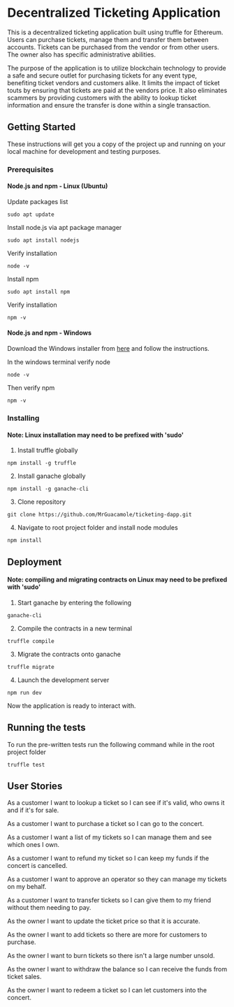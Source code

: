 # Decentralized Ticketing Application
This is a decentralized ticketing application built using truffle for Ethereum. Users can purchase tickets, manage them and transfer them between accounts. Tickets can be purchased from the vendor or from other users. The owner also has specific administrative abilities.

The purpose of the application is to utilize blockchain technology to provide a safe and secure outlet for purchasing tickets for any event type, benefiting ticket vendors and customers alike. It limits the impact of ticket touts by ensuring that tickets are paid at the vendors price. It also eliminates scammers by providing customers with the ability to lookup ticket information and ensure the transfer is done within a single transaction.

## Getting Started

These instructions will get you a copy of the project up and running on your local machine for development and testing purposes. 

### Prerequisites

#### Node.js and npm - Linux (Ubuntu)

Update packages list
```
sudo apt update
```
Install node.js via apt package manager
```
sudo apt install nodejs
```
Verify installation
```
node -v
```
Install npm
```
sudo apt install npm
```
Verify installation
```
npm -v
```
#### Node.js and npm - Windows
Download the Windows installer from [here](https://nodejs.org/en/download/) and follow the instructions.

In the windows terminal verify node
```
node -v
```
Then verify npm
```
npm -v
```
### Installing
#### Note: Linux installation may need to be prefixed with 'sudo'

1. Install truffle globally
```
npm install -g truffle
```
2. Install ganache globally
```
npm install -g ganache-cli
```
3. Clone repository
```
git clone https://github.com/MrGuacamole/ticketing-dapp.git
```
4. Navigate to root project folder and install node modules
```
npm install
```

## Deployment
#### Note: compiling and migrating contracts on Linux may need to be prefixed with 'sudo' 

1. Start ganache by entering the following 
```
ganache-cli
```
2. Compile the contracts in a new terminal
```
truffle compile
```
3. Migrate the contracts onto ganache
```
truffle migrate
```
4. Launch the development server
```
npm run dev
```
Now the application is ready to interact with.

## Running the tests

To run the pre-written tests run the following command while in the root project folder
```
truffle test
```
## User Stories
As a customer I want to lookup a ticket so I can see if it's valid, who owns it and if it's for sale.

As a customer I want to purchase a ticket so I can go to the concert.

As a customer I want a list of my tickets so I can manage them and see which ones I own.

As a customer I want to refund my ticket so I can keep my funds if the concert is cancelled.

As a customer I want to approve an operator so they can manage my tickets on my behalf.

As a customer I want to transfer tickets so I can give them to my friend without them needing to pay.

As the owner I want to update the ticket price so that it is accurate.

As the owner I want to add tickets so there are more for customers to purchase.

As the owner I want to burn tickets so there isn't a large number unsold.

As the owner I want to withdraw the balance so I can receive the funds from ticket sales.

As the owner I want to redeem a ticket so I can let customers into the concert.
